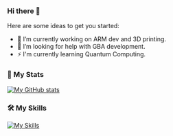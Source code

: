 ### Hi there 👋


Here are some ideas to get you started:

- 🔭 I’m currently working on ARM dev and 3D printing.
- 🤔 I’m looking for help with GBA development.
- ⚡  I'm currently learning Quantum Computing.

### 🌚 My Stats
[![My GitHub stats](https://github-readme-stats.vercel.app/api?username=salva00&count_private=true&theme=radical&show_icons=true)](https://github.com/anuraghazra/github-readme-stats)

### :hammer_and_wrench: My Skills
[![My Skills](https://skillicons.dev/icons?i=c,cpp,rust,java,python,go,javascript,elixir,git,raspberrypi,arduino)](https://skillicons.dev)
